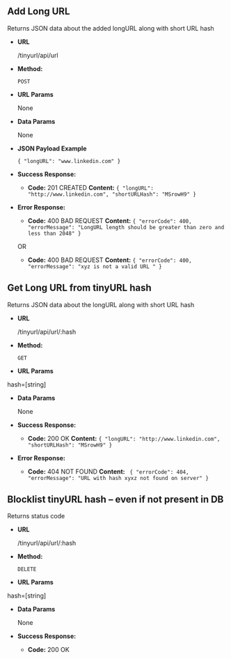 **Add Long URL**
----
  Returns JSON data about the added longURL along with short URL hash 

* **URL**

  /tinyurl/api/url

* **Method:**

  `POST`
  
*  **URL Params**

   None 

* **Data Params**

  None

* **JSON Payload Example**

  `{ "longURL": "www.linkedin.com" }`

* **Success Response:**

  * **Code:** 201 CREATED
    **Content:** `{ "longURL": "http://www.linkedin.com", "shortURLHash": "MSrowH9" }`
 
* **Error Response:**

  * **Code:** 400 BAD REQUEST 
    **Content:** `{ "errorCode": 400, "errorMessage": "LongURL length should be greater than zero and less than 2048" }`

  OR

  * **Code:** 400 BAD REQUEST 
    **Content:** `{ "errorCode": 400, "errorMessage": "xyz is not a valid URL " }`









**Get Long URL from tinyURL hash**
----
  Returns JSON data about the longURL along with short URL hash 

* **URL**

  /tinyurl/api/url/:hash

* **Method:**

  `GET`
  
*  **URL Params**

  hash=[string]

* **Data Params**

  None

* **Success Response:**

  * **Code:** 200 OK
    **Content:** `{ "longURL": "http://www.linkedin.com", "shortURLHash": "MSrowH9" }`
 
* **Error Response:**

  * **Code:** 404 NOT FOUND 
    **Content:** ` { "errorCode": 404, "errorMessage": "URL with hash xyxz not found on server" }`














**Blocklist tinyURL hash – even if not present in DB**
----
  Returns status code 

* **URL**

  /tinyurl/api/url/:hash

* **Method:**

  `DELETE`
  
*  **URL Params**

  hash=[string]

* **Data Params**

  None

* **Success Response:**

  * **Code:** 200 OK


